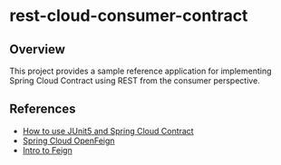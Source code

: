 # rest-cloud-consumer-contract

## Overview

This project provides a sample reference application for implementing Spring Cloud Contract using REST from the consumer perspective.


## References

- [How to use JUnit5 and Spring Cloud Contract](http://antkorwin.com/cloud/spring_cloud_contract_junit5.html)
- [Spring Cloud OpenFeign](https://spring.io/projects/spring-cloud-openfeign)
- [Intro to Feign](https://www.baeldung.com/intro-to-feign)
